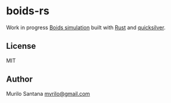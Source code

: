 # boids-rs

Work in progress [Boids simulation](http://www.red3d.com/cwr/boids/) built with [Rust](https://www.rust-lang.org/) and [quicksilver](https://ryanisaacg.com/quicksilver/).

## License

MIT

## Author

Murilo Santana <mvrilo@gmail.com>
